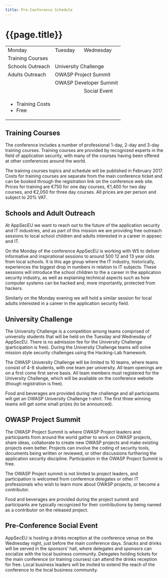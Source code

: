 ```yaml
---
title: Pre-Conference Schedule
---
```


# {{page.title}}
<table class="arrowed" style="max-width: 66em">
<tr><td>Monday</td><td>Tuesday</td><td>Wednesday</td></tr>
<tr><td colspan="3" class="blue">Training Courses</td></tr>
<tr><td class="green">Schools Outreach</td><td colspan="2" class="green">University Challenge</td></tr>
<tr><td class="green">Adults Outreach</td><td colspan="2" class="green">OWASP Project Summit</td></tr>
<tr><td class="white"></td><td colspan="2" class="green">OWASP Developer Summit</td></tr>
<tr><td colspan="2" class="white"></td><td class="green">Social Event</td></tr>
<tr><td colspan="3" class="white"><ul class="legend">
  <li class="blue">Training Costs</li>
  <li class="green">Free</li>
</ul></td></tr>
</table>


## Training Courses

The conference includes a number of professional 1-day, 2-day and 3-day training courses. Training courses are provided by recognized experts in the field of application security, with many of the courses having been offered at other conferences around the world. 

The training courses topics and schedule will be published in February 2017. Costs for training courses are separate from the main conference ticket and can be booked through the registration link on the conference web site. Prices for training are €750 for one day courses, €1,400 for two day courses, and €2,050 for three day courses. All prices are per person and subject to 20% VAT.

## Schools and Adult Outreach

At AppSecEU we want to reach out to the future of the application security and IT industries, and as part of this mission we are providing free outreach sessions to local school children and adults interested in a career in appsec and IT. 

On the Monday of the conference AppSecEU is working with W5 to deliver informative and inspirational sessions to around 500 12 and 13 year olds from local schools. It is this age group where the IT industry, historically, experiences the biggest drop in numbers in relation to IT subjects. These sessions will introduce the school children to the a career in the application security industry, as well as explaining technical aspects such as how computer systems can be hacked and, more importantly, protected from hackers.

Similarly on the Monday evening we will hold a similar session for local adults interested in a career in the application security field.


## University Challenge

The University Challenge is a competition among teams comprised of university students that will be held on the Tuesday and Wednesday of AppSecEU. There is no admission fee for the University Challenge (participation is free). During the University Challenge teams will solve mission style security challenges using the Hacking-Lab framework.

The OWASP University Challenge will be limited to 10 teams, where teams consist of 4-8 students, with one team per university. All team openings are on a first come first serve basis. All team members must registered for the University Challenge, which will be available on the conference website (though registration is free).

Food and beverages are provided during the challenge and all participants will get an OWASP University Challenge t-shirt. The first three winning teams will get some small prizes (to be announced).


## OWASP Project Summit

The OWASP Project Summit is where OWASP Project leaders and participants from around the world gather to work on OWASP projects, share ideas, collaborate to create new OWASP projects and make existing projects even better. Projects can involve the coding of security tools, documents being written or reviewed, or other discussions furthering the application security discipline. Participation in the OWASP Project Summit is free.

The OWASP Project summit is not limited to project leaders, and participation is welcomed from conference delegates or other IT professionals who wish to learn more about OWASP projects, or become a contributor.

Food and beverages are provided during the project summit and participants are typically recognized for their contributions by being named as a contributor on the released project.


## Pre-Conference Social Event

AppSecEU is hosting a drinks reception at the conference venue on the Wednesday night, just before the main conference days. Snacks and drinks will be served in the sponsors’ hall, where delegates and sponsors can socialize with the local business community. Delegates holding tickets for the main conference (or training courses) can attend the drinks reception for free. Local business leaders will be invited to extend the reach of the conference to the local business community.